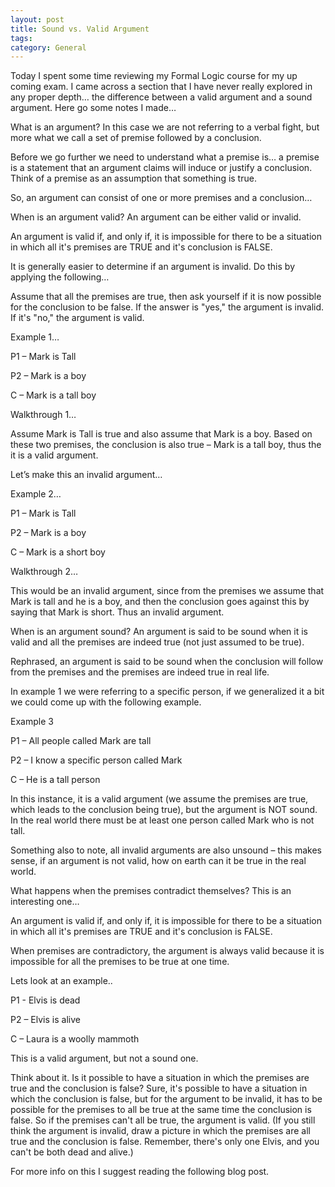 ```yaml
---
layout: post
title: Sound vs. Valid Argument
tags: 
category: General
---
```

Today I spent some time reviewing my Formal Logic course for my up coming exam. I came across a section that I have never really explored in any proper depth… the difference between a valid argument and a sound argument. Here go some notes I made…

What is an argument?
In this case we are not referring to a verbal fight, but more what we call a set of premise followed by a conclusion.

Before we go further we need to understand what a premise is… a premise is a statement that an argument claims will induce or justify a conclusion. Think of a premise as an assumption that something is true.

So, an argument can consist of one or more premises and a conclusion…

When is an argument valid?
An argument can be either valid or invalid.

An argument is valid if, and only if, it is impossible for there to be a situation in which all it's premises are TRUE and it's conclusion is FALSE.

It is generally easier to determine if an argument is invalid. Do this by applying the following…

Assume that all the premises are true, then ask yourself if it is now possible for the conclusion to be false. If the answer is "yes," the argument is invalid. If it's "no," the argument is valid.


Example 1…

P1 – Mark is Tall

P2 – Mark is a boy

C –  Mark is a tall boy

Walkthrough 1…

Assume Mark is Tall is true and also assume that Mark is a boy. Based on these two premises, the conclusion is also true – Mark is a tall boy, thus the it is a valid argument.

Let’s make this an invalid argument…

 

Example 2…

P1 – Mark is Tall

P2 – Mark is a boy

C – Mark is a short boy

Walkthrough 2…

This would be an invalid argument, since from the premises we assume that Mark is tall and he is a boy, and then the conclusion goes against this by saying that Mark is short. Thus an invalid argument.

 
When is an argument sound?
An argument is said to be sound when it is valid and all the premises are indeed true (not just assumed to be true).

Rephrased, an argument is said to be sound when the conclusion will follow from the premises and the premises are indeed true in real life.

In example 1 we were referring to a specific person, if we generalized it a bit we could come up with the following example.

 

Example 3

P1 – All people called Mark are tall

P2 – I know a specific person called Mark

C – He is a tall person

 

In this instance, it is a valid argument (we assume the premises are true, which leads to the conclusion being true), but the argument is NOT sound. In the real world there must be at least one person called Mark who is not tall.

Something also to note, all invalid arguments are also unsound – this makes sense, if an argument is not valid, how on earth can it be true in the real world.

 

What happens when the premises contradict themselves?
This is an interesting one…

An argument is valid if, and only if, it is impossible for there to be a situation in which all it's premises are TRUE and it's conclusion is FALSE.

When premises are contradictory, the argument is always valid because it is impossible for all the premises to be true at one time.

Lets look at an example..

P1 - Elvis is dead

P2 – Elvis is alive

C – Laura is a woolly mammoth

This is a valid argument, but not a sound one.

Think about it. Is it possible to have a situation in which the premises are true and the conclusion is false? Sure, it's possible to have a situation in which the conclusion is false, but for the argument to be invalid, it has to be possible for the premises to all be true at the same time the conclusion is false. So if the premises can't all be true, the argument is valid. (If you still think the argument is invalid, draw a picture in which the premises are all true and the conclusion is false. Remember, there's only one Elvis, and you can't be both dead and alive.) 

For more info on this I suggest reading the following blog post.